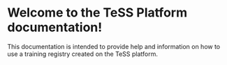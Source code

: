 # Welcome to the TeSS Platform documentation!

This documentation is intended to provide help and information on how to use a training registry created on the TeSS platform.

```{tip} See also the [mTeSS-X project website](https://elixirtess.github.io/mTeSS-X/) which includes [global instances of TeSS](https://elixirtess.github.io/mTeSS-X/global).
```